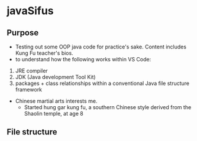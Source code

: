 # javaSifus
## Purpose 
* Testing out some OOP java code for practice's sake. Content includes Kung Fu teacher's bios.
* to understand how the following works within VS Code:
 1. JRE compiler
 2. JDK (Java development Tool Kit)
 3. packages + class relationships within a conventional Java file structure framework
 
* Chinese martial arts interests me. 
  * Started hung gar kung fu, a southern Chinese style derived from the Shaolin temple, at age 8

## File structure




